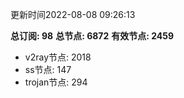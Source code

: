 更新时间2022-08-08 09:26:13

**总订阅: 98**
**总节点: 6872**
**有效节点: 2459**
- v2ray节点: 2018
- ss节点: 147
- trojan节点: 294
